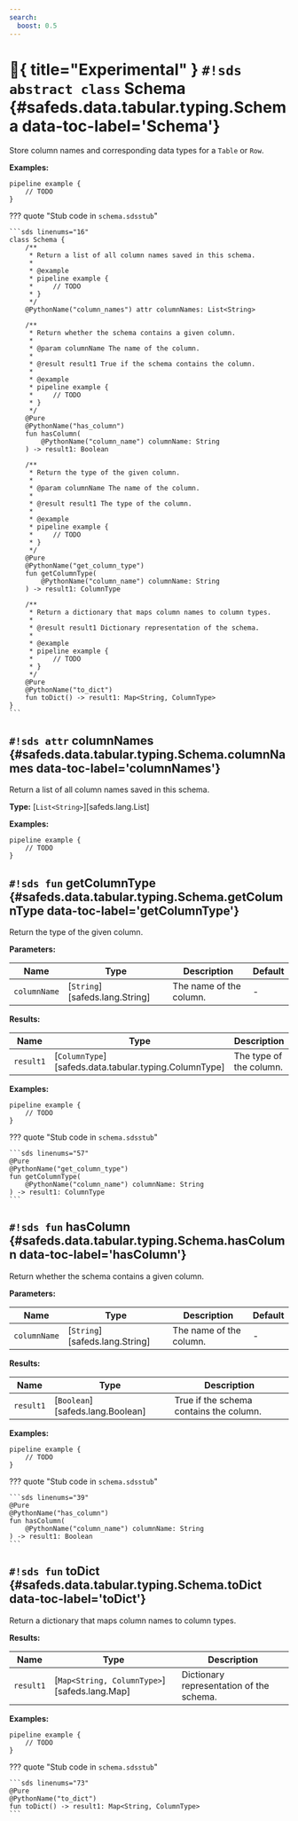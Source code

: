 ```yaml
---
search:
  boost: 0.5
---
```


# :test_tube:{ title="Experimental" } `#!sds abstract class` Schema {#safeds.data.tabular.typing.Schema data-toc-label='Schema'}

Store column names and corresponding data types for a `Table` or `Row`.

**Examples:**

```sds
pipeline example {
    // TODO
}
```

??? quote "Stub code in `schema.sdsstub`"

    ```sds linenums="16"
    class Schema {
        /**
         * Return a list of all column names saved in this schema.
         *
         * @example
         * pipeline example {
         *     // TODO
         * }
         */
        @PythonName("column_names") attr columnNames: List<String>

        /**
         * Return whether the schema contains a given column.
         *
         * @param columnName The name of the column.
         *
         * @result result1 True if the schema contains the column.
         *
         * @example
         * pipeline example {
         *     // TODO
         * }
         */
        @Pure
        @PythonName("has_column")
        fun hasColumn(
            @PythonName("column_name") columnName: String
        ) -> result1: Boolean

        /**
         * Return the type of the given column.
         *
         * @param columnName The name of the column.
         *
         * @result result1 The type of the column.
         *
         * @example
         * pipeline example {
         *     // TODO
         * }
         */
        @Pure
        @PythonName("get_column_type")
        fun getColumnType(
            @PythonName("column_name") columnName: String
        ) -> result1: ColumnType

        /**
         * Return a dictionary that maps column names to column types.
         *
         * @result result1 Dictionary representation of the schema.
         *
         * @example
         * pipeline example {
         *     // TODO
         * }
         */
        @Pure
        @PythonName("to_dict")
        fun toDict() -> result1: Map<String, ColumnType>
    }
    ```

## `#!sds attr` columnNames {#safeds.data.tabular.typing.Schema.columnNames data-toc-label='columnNames'}

Return a list of all column names saved in this schema.

**Type:** [`List<String>`][safeds.lang.List]

**Examples:**

```sds
pipeline example {
    // TODO
}
```

## `#!sds fun` getColumnType {#safeds.data.tabular.typing.Schema.getColumnType data-toc-label='getColumnType'}

Return the type of the given column.

**Parameters:**

| Name | Type | Description | Default |
|------|------|-------------|---------|
| `columnName` | [`String`][safeds.lang.String] | The name of the column. | - |

**Results:**

| Name | Type | Description |
|------|------|-------------|
| `result1` | [`ColumnType`][safeds.data.tabular.typing.ColumnType] | The type of the column. |

**Examples:**

```sds
pipeline example {
    // TODO
}
```

??? quote "Stub code in `schema.sdsstub`"

    ```sds linenums="57"
    @Pure
    @PythonName("get_column_type")
    fun getColumnType(
        @PythonName("column_name") columnName: String
    ) -> result1: ColumnType
    ```

## `#!sds fun` hasColumn {#safeds.data.tabular.typing.Schema.hasColumn data-toc-label='hasColumn'}

Return whether the schema contains a given column.

**Parameters:**

| Name | Type | Description | Default |
|------|------|-------------|---------|
| `columnName` | [`String`][safeds.lang.String] | The name of the column. | - |

**Results:**

| Name | Type | Description |
|------|------|-------------|
| `result1` | [`Boolean`][safeds.lang.Boolean] | True if the schema contains the column. |

**Examples:**

```sds
pipeline example {
    // TODO
}
```

??? quote "Stub code in `schema.sdsstub`"

    ```sds linenums="39"
    @Pure
    @PythonName("has_column")
    fun hasColumn(
        @PythonName("column_name") columnName: String
    ) -> result1: Boolean
    ```

## `#!sds fun` toDict {#safeds.data.tabular.typing.Schema.toDict data-toc-label='toDict'}

Return a dictionary that maps column names to column types.

**Results:**

| Name | Type | Description |
|------|------|-------------|
| `result1` | [`Map<String, ColumnType>`][safeds.lang.Map] | Dictionary representation of the schema. |

**Examples:**

```sds
pipeline example {
    // TODO
}
```

??? quote "Stub code in `schema.sdsstub`"

    ```sds linenums="73"
    @Pure
    @PythonName("to_dict")
    fun toDict() -> result1: Map<String, ColumnType>
    ```
